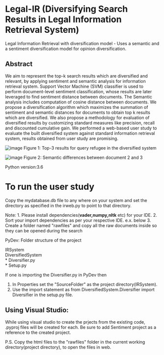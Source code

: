 # Legal-IR (Diversifying Search Results in Legal Information Retrieval System)
Legal Information Retrieval with diversification model - Uses a semantic and a sentiment diversification model for opinion diversification.

## Abstract
We aim to represent the top-k search results which are diversified and relevant,
by applying sentiment and semantic analysis for information retrieval system. Support
Vector Machine (SVM) classifier is used to perform document-level sentiment
classification, whose results are later leveraged to find sentiment distance between
documents. The Semantic analysis includes computation of cosine distance between
documents. We propose a diversification algorithm which maximizes the summation
of sentiment and semantic distances for documents to obtain top k results which
are diversified. We also propose a methodology for evaluation of diversified results
by customizing standard measures like precision, recall and discounted cumulative
gain. We performed a web-based user study to evaluate the built diversified system
against standard information retrieval system, results obtained from user study are
promising.

![image](https://user-images.githubusercontent.com/26891940/112000107-f2473f00-8b1d-11eb-94e6-dfc1c48772f3.png)
Figure 1: Top-3 results for query refugee in the diversified system

![image](https://user-images.githubusercontent.com/26891940/112000340-30dcf980-8b1e-11eb-97fa-6252750c35b2.png)
Figure 2: Semantic differences between document 2 and 3

Python version:3.6

# To run the user study

Copy the mydatabase.db file to any where on your system
and set the directory as specified in the irweb.py to point to that directory.

Note: 1. Please install dependencies(**vader,numpy,nltk** etc) for your IDE.
      2. Sort your import dependencies as per your respective IDE. e.x. below
      3. Create a folder named "rawfiles" and copy all the raw documents inside so they can be opened during the search

PyDev: Folder structure of the project
 
IRSystem                  
 DiversifiedSystem                                       
    * Diversifier.py         
    * Setup.py


If one is importing the Diversifier.py in PyDev then 
1. In Properties set the "SourceFolder" as the project directory(IRSystem).
2. Use the import statement as from DiversifiedSystem.Diversifier import Diversifier in the setup.py file.

Using Visual Studio:
--------------------
While using visual studio to create the prjects from the existing code, .pyproj files will be created for each. Be sure to add Sentiment project as a reference to the created project.

P.S. Copy the html files to the "rawfiles" folder in the current working directory(project directory), to open the files in web.
